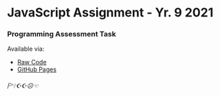 # JavaScript Assignment - Yr. 9 2021
### Programming Assessment Task
Available via:
* [Raw Code](https://github.com/TurnipGuy30/JavaScript/tree/main/docs)
* [GitHub Pages](https://turnipguy30.github.io/JavaScript)
###### 🏱︎🕆︎☪︎☪︎☹︎☜︎
